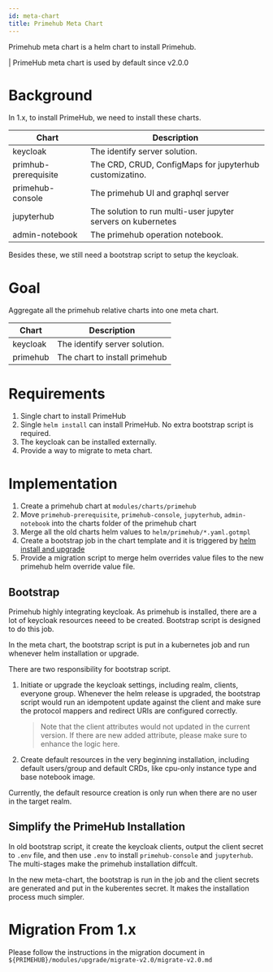 ```yaml
---
id: meta-chart
title: Primehub Meta Chart
---
```


Primehub meta chart is a helm chart to install Primehub.

| PrimeHub meta chart is used by default since v2.0.0

# Background

In 1.x, to install PrimeHub, we need to install these charts.

Chart | Description
--- | ---
keycloak | The identify server solution.
primhub-prerequisite | The CRD, CRUD, ConfigMaps for jupyterhub customizatino.
primehub-console | The primehub UI and graphql server
jupyterhub | The solution to run multi-user jupyter servers on kubernetes
admin-notebook | The primehub operation notebook.

Besides these, we still need a bootstrap script to setup the keycloak.

# Goal

Aggregate all the primehub relative charts into one meta chart.

Chart | Description
--- | ---
keycloak | The identify server solution.
primehub | The chart to install primehub


# Requirements

1. Single chart to install PrimeHub
1. Single `helm install` can install PrimeHub. No extra bootstrap script is required.
1. The keycloak can be installed externally. 
1. Provide a way to migrate to meta chart.


# Implementation
1. Create a primehub chart at `modules/charts/primehub`
2. Move `primehub-prerequisite`, `primehub-console`, `jupyterhub`, `admin-notebook` into the charts folder of the primehub chart
3. Merge all the old charts helm values to `helm/primehub/*.yaml.gotmpl`
4. Create a bootstrap job in the chart template and it is triggered by [helm install and upgrade](https://github.com/helm/helm/blob/master/docs/charts_hooks.md)
5. Provide a migration script to merge helm overrides value files to the new primehub helm override value file.

## Bootstrap
Primehub highly integrating keycloak. As primehub is installed, there are a lot of keycloak resources neeed to be created. Bootstrap script is designed to do this job.

In the meta chart, the bootstrap script is put in a kubernetes job and run whenever helm installation or upgrade. 

There are two responsibility for bootstrap script.

1. Initiate or upgrade the keycloak settings, including realm, clients, everyone group. Whenever the helm release is upgraded, the bootstrap script would run an idempotent update against the client and make sure the protocol mappers and redirect URIs are configured correctly. 

   > Note that the client attributes would not updated in the current version. If there are new added attribute, please make sure to enhance the logic here.
2. Create default resources in the very beginning installation, including default users/group and default CRDs, like cpu-only instance type and base notebook image.


Currently, the default resource creation is only run when there are no user in the target realm.

## Simplify the PrimeHub Installation

In old bootstrap script, it create the keycloak clients, output the client secret to `.env` file, and then use `.env` to install `primehub-console` and `jupyterhub`. The multi-stages make the primehub installation diffcult.

In the new meta-chart, the bootstrap is run in the job and the client secrets are generated and put in the kuberentes secret. It makes the installation process much simpler.

# Migration From 1.x
Please follow the instructions in the migration document in `${PRIMEHUB}/modules/upgrade/migrate-v2.0/migrate-v2.0.md`

